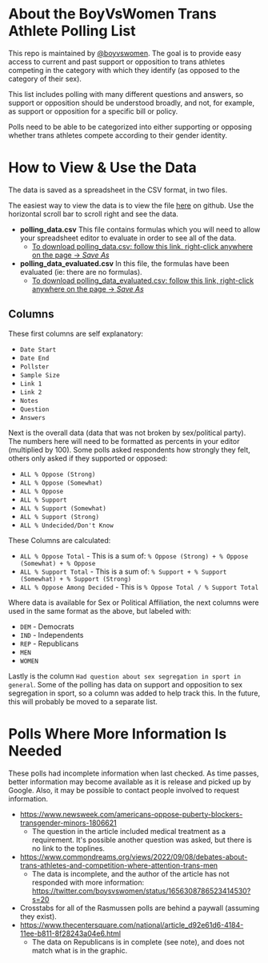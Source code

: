 # About the BoyVsWomen Trans Athlete Polling List #

This repo is maintained by [@boyvswomen](https://twitter.com/boysvswomen). The goal is to provide easy access to current and past support or opposition to trans athletes competing in the category with which they identify (as opposed to the category of their sex).

This list includes polling with many different questions and answers, so support or opposition should be understood broadly, and not, for example, as support or opposition for a specific bill or policy.

Polls need to be able to be categorized into either supporting or opposing whether trans athletes compete according to their gender identity.

# How to View & Use the Data #

The data is saved as a spreadsheet in the CSV format, in two files.

The easiest way to view the data is to view the file [here](https://github.com/boysvswomen/trans-athlete-polling-usa/blob/main/polling_data_evaluated.csv) on github. Use the horizontal scroll bar to scroll right and see the data.

- **polling_data.csv** This file contains formulas which you will need to allow your spreadsheet editor to evaluate in order to see all of the data.
  - [To download polling_data.csv: follow this link, right-click anywhere on the page -> *Save As*](https://raw.githubusercontent.com/boysvswomen/trans-athlete-polling-usa/main/polling_data.csv)
- **polling_data_evaluated.csv** In this file, the formulas have been evaluated (ie: there are no formulas).
  - [To download polling_data_evaluated.csv: follow this link, right-click anywhere on the page -> *Save As*](https://raw.githubusercontent.com/boysvswomen/trans-athlete-polling-usa/main/polling_data_evaluated.csv)

## Columns ##

These first columns are self explanatory:

- `Date Start`
- `Date End`
- `Pollster`	
- `Sample Size`
- `Link 1` 
- `Link 2`	
- `Notes`	
- `Question`
- `Answers`	

Next is the overall data (data that was not broken by sex/political party). The numbers here will need to be formatted as percents in your editor (multiplied by 100). Some polls asked respondents how strongly they felt, others only asked if they supported or opposed:

- `ALL % Oppose (Strong)`
- `ALL % Oppose (Somewhat)`
- `ALL % Oppose`
- `ALL % Support`
- `ALL % Support (Somewhat)`
- `ALL % Support (Strong)`
- `ALL % Undecided/Don't Know`

These Columns are calculated:

- `ALL % Oppose Total` - This is a sum of: `% Oppose (Strong) + % Oppose (Somewhat) + % Oppose`
- `ALL % Support Total` - This is a sum of: `% Support + % Support (Somewhat) + % Support (Strong)`
- `ALL % Oppose Among Decided` - This is `% Oppose Total / % Support Total`

Where data is available for Sex or Political Affiliation, the next columns were used in the same format as the above, but labeled with:

- `DEM` - Democrats
- `IND` - Independents
- `REP` - Republicans
- `MEN` 
- `WOMEN`

Lastly is the column `Had question about sex segregation in sport in general`. Some of the polling has data on support and opposition to sex segregation in sport, so a column was added to help track this. In the future, this will probably be moved to a separate list.

# Polls Where More Information Is Needed #

These polls had incomplete information when last checked. As time passes, better information may become available as it is release and picked up by Google. Also, it may be possible to contact people involved to request information.

- https://www.newsweek.com/americans-oppose-puberty-blockers-transgender-minors-1806621
  - The question in the article included medical treatment as a requirement. It's possible another question was asked, but there is no link to the toplines.
- https://www.commondreams.org/views/2022/09/08/debates-about-trans-athletes-and-competition-where-attention-trans-men
  - The data is incomplete, and the author of the article has not responded with more information: https://twitter.com/boysvswomen/status/1656308786523414530?s=20
- Crosstabs for all of the Rasmussen polls are behind a paywall (assuming they exist).
- https://www.thecentersquare.com/national/article_d92e61d6-4184-11ee-b811-8f28243a04e6.html
  - The data on Republicans is in complete (see note), and does not match what is in the graphic.
